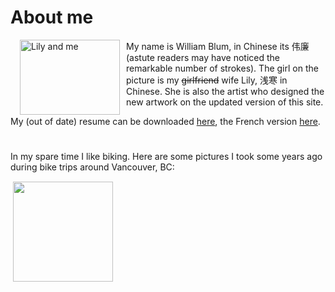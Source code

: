 About me
========

<map name="Map" id="Map">
<area shape="circle" coords="120,85,34" href="lily.html" alt="Lily" />
</map>
<img src="images/yayaemoi2.jpg" alt="Lily and me" width="160" height="120" border="0" usemap="#Map" style="float:left; margin-left:15px; margin-right:10px;" />

My name is William Blum, in Chinese its 伟廉 (astute readers may have noticed the remarkable number of strokes). 
The girl on the picture is my <strike>girlfriend</strike> wife Lily, 浅寒 in Chinese. She is also the artist 
who designed the new artwork on the updated version of this site.

My (out of date) resume can be downloaded [here](cv/englishcv.pdf), the French version [here](cv/frenchcv.pdf).
<br/>

#

In my spare time I like biking. Here are some pictures I took some years ago during bike trips around Vancouver, BC:
<div style="height:194px;background:url(http://picasaweb.google.com/s/c/transparent_album_background.gif) no-repeat left">
<a href="http://picasaweb.google.com/william.blum/BikeTrips?feat=embedwebsite">
<img src="http://lh6.ggpht.com/_A2bfWOEW9-4/TLYYdMsQqmE/AAAAAAAAJfk/aMK0cH1k0ik/s160-c/BikeTrips.jpg" width="160" height="160" style="margin:1px 0 0 4px;">
</div>
